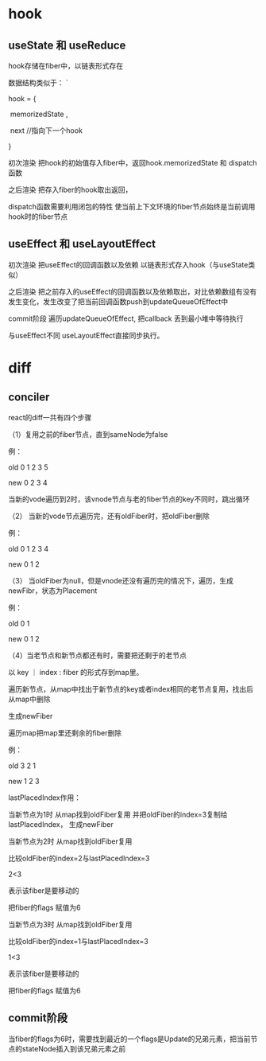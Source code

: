 # hook

## useState 和 useReduce
hook存储在fiber中，以链表形式存在

数据结构类似于：
`

hook = {

​	memorizedState , 

​	next  //指向下一个hook

}

初次渲染 把hook的初始值存入fiber中，返回hook.memorizedState 和 dispatch函数

之后渲染 把存入fiber的hook取出返回，

dispatch函数需要利用闭包的特性 使当前上下文环境的fiber节点始终是当前调用hook时的fiber节点

## useEffect 和 useLayoutEffect 
初次渲染 把useEffect的回调函数以及依赖 以链表形式存入hook（与useState类似）

之后渲染 把之前存入的useEffect的回调函数以及依赖取出，对比依赖数组有没有发生变化，发生改变了把当前回调函数push到updateQueueOfEffect中

commit阶段 遍历updateQueueOfEffect, 把callback 丢到最小堆中等待执行

与useEffect不同 useLayoutEffect直接同步执行。





# diff

## conciler
react的diff一共有四个步骤

（1）复用之前的fiber节点，直到sameNode为false

例：

old  0 1 2 3 5

new  0 2 3 4

当新的vode遍历到2时，该vnode节点与老的fiber节点的key不同时，跳出循环

（2） 当新的vode节点遍历完，还有oldFiber时，把oldFiber删除

例：

old  0 1 2 3 4

new  0 1 2

（3） 当oldFiber为null，但是vnode还没有遍历完的情况下，遍历，生成newFibr，状态为Placement

例：

old  0 1 

new  0 1 2


（4）当老节点和新节点都还有时，需要把还剩于的老节点

以 key ｜ index : fiber 的形式存到map里。

遍历新节点，从map中找出于新节点的key或者index相同的老节点复用，找出后从map中删除

生成newFiber

遍历map把map里还剩余的fiber删除

例：

old  3 2 1

new  1 2 3

lastPlacedIndex作用：

当新节点为1时 从map找到oldFiber复用 并把oldFiber的index=3复制给lastPlacedIndex， 生成newFiber


当新节点为2时 从map找到oldFiber复用 

比较oldFiber的index=2与lastPlacedIndex=3

2<3

表示该fiber是要移动的

把fiber的flags 赋值为6

当新节点为3时 从map找到oldFiber复用

比较oldFiber的index=1与lastPlacedIndex=3

1<3

表示该fiber是要移动的

把fiber的flags 赋值为6

## commit阶段
当fiber的flags为6时，需要找到最近的一个flags是Update的兄弟元素，把当前节点的stateNode插入到该兄弟元素之前